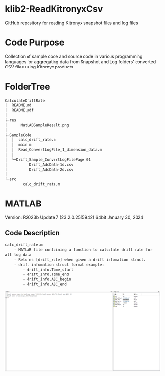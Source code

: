 # klib2-ReadKitronyxCsv
 GitHub repository for reading Kitronyx snapshot files and log files

# Code Purpose
Collection of sample code and source code in various programming languages for aggregating data from Snapshot and Log folders' converted CSV files using Kitornyx products

# FolderTree
```
CalculateDriftRate
│  README.md
│  README.pdf
│
├─res
│      MatLABSampleResult.png
│
├─SampleCode
│  │  calc_drift_rate.m
│  │  main.m
│  │  Read_ConvertLogFile_1_dimension_data.m
│  │
│  └─Drift_Sample_ConvertLogFilePage 01
│          Drift_AdcData-1d.csv
│          Drift_AdcData-2d.csv
│
└─src
        calc_drift_rate.m
```


# MATLAB
Version: R2023b Update 7 (23.2.0.2515942) 64bit January 30, 2024  

## Code Description
```
calc_drift_rate.m
    - MATLAB file containing a function to calculate drift rate for all log data
    - Returns [drift_rate] when given a drift infomation struct.
    - drift infomation struct format example:
        - drift_info.Time_start
        - drift_info.Time_end
        - drift_info.ADC_begin
        - drift_info.ADC_end 
```
![sample code image](res/MatLABSampleResult.png)
